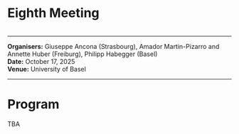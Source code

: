 <HTML>
<BODY>
 <TABLE>
    <TR>
	<H1>Eighth Meeting
	</H1>    
    </TR>
  </TABLE>
<hr>
	
<b>Organisers:</b> Giuseppe Ancona (Strasbourg), Amador Martin-Pizarro and Annette Huber (Freiburg), Philipp Habegger (Basel)<br>
<b>Date:</b> October 17, 2025<br>
<b>Venue:</b> University of Basel
<p>
<hr>
<h1> Program </h1>

TBA
<!---

<li> 10:15-11:00 Coffee reception <p></p>
<li><b> 11:00-11:55 
<li>Lunch <p>
<li><b> 14:00-14:55 
<li>Coffee break<p>
<li><b> 15:30-16:25 


--->
